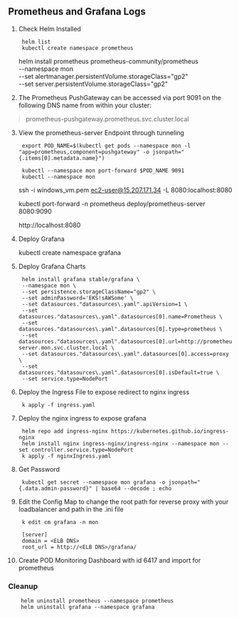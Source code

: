 ## Prometheus and Grafana Logs
1. Check Helm Installed

        helm list
        kubectl create namespace prometheus

    helm install prometheus prometheus-community/prometheus \
        --namespace mon \
        --set alertmanager.persistentVolume.storageClass="gp2" \
        --set server.persistentVolume.storageClass="gp2"

2. The Prometheus PushGateway can be accessed via port 9091 on the following DNS name from within your cluster:

> prometheus-pushgateway.prometheus.svc.cluster.local

3. View the prometheus-server Endpoint through tunneling

        export POD_NAME=$(kubectl get pods --namespace mon -l "app=prometheus,component=pushgateway" -o jsonpath="{.items[0].metadata.name}")

        kubectl --namespace mon port-forward $POD_NAME 9091
        kubectl --namespace mon

    ssh -i windows_vm.pem ec2-user@15.207.171.34 -L 8080:localhost:8080

    kubectl port-forward -n prometheus deploy/prometheus-server 8080:9090

    http://localhost:8080

4. Deploy Grafana

    kubectl create namespace grafana

5. Deploy Grafana Charts

        helm install grafana stable/grafana \
        --namespace mon \
        --set persistence.storageClassName="gp2" \
        --set adminPassword='EKS!sAWSome' \
        --set datasources."datasources\.yaml".apiVersion=1 \
        --set datasources."datasources\.yaml".datasources[0].name=Prometheus \
        --set datasources."datasources\.yaml".datasources[0].type=prometheus \
        --set datasources."datasources\.yaml".datasources[0].url=http://prometheus-server.mon.svc.cluster.local \
        --set datasources."datasources\.yaml".datasources[0].access=proxy \
        --set datasources."datasources\.yaml".datasources[0].isDefault=true \
        --set service.type=NodePort
  
6. Deploy the Ingress File to expose redirect to nginx ingress

        k apply -f ingress.yaml

7. Deploy the nginx ingress to expose grafana

        helm repo add ingress-nginx https://kubernetes.github.io/ingress-nginx
        helm install nginx ingress-nginx/ingress-nginx --namespace mon --set controller.service.type=NodePort
        k apply -f nginxIngress.yaml

7. Get Password

        kubectl get secret --namespace mon grafana -o jsonpath="{.data.admin-password}" | base64 --decode ; echo
 
8. Edit the Config Map to change the root path for reverse proxy with your loadbalancer and path in the .ini file

        k edit cm grafana -n mon

        [server]
        domain = <ELB DNS>
        root_url = http://<ELB DNS>/grafana/

    
9. Create POD Monitoring Dashboard with id 6417 and import for prometheus

### Cleanup
  
        helm uninstall prometheus --namespace prometheus
        helm uninstall grafana --namespace grafana
